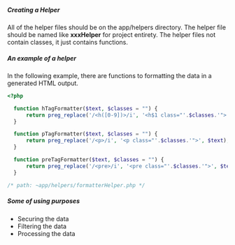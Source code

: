 ##### Creating a Helper
 
All of the helper files should be on the app/helpers directory. The helper file should be named like **xxxHelper** for project entirety. The helper files not contain classes, it just contains functions. 
 
##### An example of a helper
 
In the following example, there are functions to formatting the data in a generated HTML output.
 
```php
<?php

  function hTagFormatter($text, $classes = "") {
      return preg_replace('/<h([0-9])>/i', '<h$1 class="'.$classes.'">', $text);
  }

  function pTagFormatter($text, $classes = "") {
      return preg_replace('/<p>/i', '<p class="'.$classes.'">', $text);
  }

  function preTagFormatter($text, $classes = "") {
      return preg_replace('/<pre>/i', '<pre class="'.$classes.'">', $text);
  }

/* path: ~app/helpers/formatterHelper.php */
```
 
##### Some of using purposes
- Securing the data
- Filtering the data
- Processing the data
